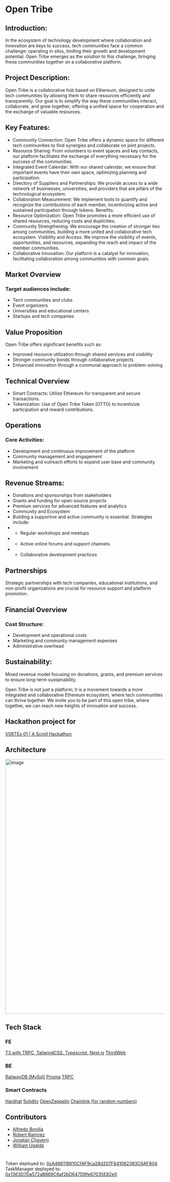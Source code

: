 # Open Tribe

## Introduction:
In the ecosystem of technology development where collaboration and innovation are keys to success, tech communities face a common challenge: operating in silos, limiting their growth and development potential. Open Tribe emerges as the solution to this challenge, bringing these communities together on a collaborative platform.

## Project Description:
Open Tribe is a collaborative hub based on Ethereum, designed to unite tech communities by allowing them to share resources efficiently and transparently. Our goal is to simplify the way these communities interact, collaborate, and grow together, offering a unified space for cooperation and the exchange of valuable resources.

## Key Features:

- Community Connection: Open Tribe offers a dynamic space for different tech communities to find synergies and collaborate on joint projects.
- Resource Sharing: From volunteers to event spaces and key contacts, our platform facilitates the exchange of everything necessary for the success of the communities.
- Integrated Event Calendar: With our shared calendar, we ensure that important events have their own space, optimizing planning and participation.
- Directory of Suppliers and Partnerships: We provide access to a wide network of businesses, universities, and providers that are pillars of the technological ecosystem.
- Collaboration Measurement: We implement tools to quantify and recognize the contributions of each member, incentivizing active and sustained participation through tokens.
Benefits:
- Resource Optimization: Open Tribe promotes a more efficient use of shared resources, reducing costs and duplicities.
- Community Strengthening: We encourage the creation of stronger ties among communities, building a more united and collaborative tech ecosystem.
Visibility and Access: We improve the visibility of events, opportunities, and resources, expanding the reach and impact of the member communities.
- Collaborative Innovation: Our platform is a catalyst for innovation, facilitating collaboration among communities with common goals.


## Market Overview
### Target audiences include:

- Tech communities and clubs
- Event organizers
- Universities and educational centers
- Startups and tech companies

## Value Proposition

Open Tribe offers significant benefits such as:

- Improved resource utilization through shared services and visibility
- Stronger community bonds through collaborative projects
- Enhanced innovation through a communal approach to problem-solving


## Technical Overview
- Smart Contracts: Utilize Ethereum for transparent and secure transactions.
- Tokenization: Use of Open Tribe Token (OTTO) to incentivize participation and reward contributions.

## Operations
### Core Activities:

- Development and continuous improvement of the platform
- Community management and engagement
- Marketing and outreach efforts to expand user base and community involvement

## Revenue Streams:

- Donations and sponsorships from stakeholders
- Grants and funding for open-source projects
- Premium services for advanced features and analytics
- Community and Ecosystem
- Building a supportive and active community is essential. Strategies include:
- - Regular workshops and meetups
- - Active online forums and support channels
- - Collaborative development practices

## Partnerships
Strategic partnerships with tech companies, educational institutions, and non-profit organizations are crucial for resource support and platform promotion.

## Financial Overview
### Cost Structure:
- Development and operational costs
- Marketing and community management expenses
- Administrative overhead

## Sustainability:
Mixed revenue model focusing on donations, grants, and premium services to ensure long-term sustainability.

Open Tribe is not just a platform; it is a movement towards a more integrated and collaborative Ethereum ecosystem, where tech communities can thrive together. We invite you to be part of this open tribe, where together, we can reach new heights of innovation and success.

## Hackathon project for 

[V0RTEx 01 | A Scroll Hackathon](https://dorahacks.io/hackathon/v0rtex-01/detail)

## Architecture

<img width="802" alt="image" src="https://github.com/Open-Tribe-DAO/open-tribe/assets/1393385/ea65a1e7-38a4-4e01-9cf4-3d1e7c801863">

## Tech Stack

### FE

[T3 with TRPC, TailwindCSS, Typescript, Next.js](https://create.t3.gg/)
[ThirdWeb](https://thirdweb.com/)

### BE

[RailwayDB (MySql)](https://railway.app/)
[Prisma](https://www.prisma.io/)
[TRPC](https://trpc.io/)

### Smart Contracts

[Hardhat](https://hardhat.org/)
[Solidity](https://soliditylang.org/)
[OpenZeppelin](https://www.openzeppelin.com/)
[Chainlink (for random numbers)](https://docs.chain.link/vrf)

## Contributors

- [Alfredo Bonilla](https://github.com/brolag)
- [Robert Ramirez](https://github.com/robertram)
- [Jonatan Chaverri](https://github.com/Jonatan-Chaverri)
- [William Ugalde](https://github.com/wugalde19)


#
Token deployed to: [0xA486118610CfAF9ca28d207F841062363C6AF804](https://sepolia.scrollscan.com/address/0xA486118610CfAF9ca28d207F841062363C6AF804#code)
TaskManager deployed to: [0x1363D7Da572aB869C6af2bD647D9fe67035E82e0](https://sepolia.scrollscan.com/address/0x1363D7Da572aB869C6af2bD647D9fe67035E82e0#code)

